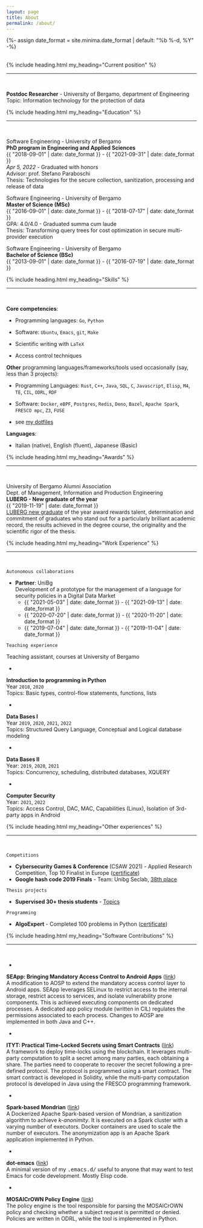 ```yaml
---
layout: page
title: About
permalink: /about/
---
```

{%- assign date_format = site.minima.date_format | default: "%b %-d, %Y" -%}	

<br>
{% include heading.html
my_heading="Current position"
%}

---
<br/>

**Postdoc Researcher** - University of Bergamo, department of Engineering
<br>
Topic: Information technology for the protection of data

{% include heading.html
my_heading="Education"
%}

---
<br>

Software Engineering - University of Bergamo
<br>
**PhD program in Engineering and Applied Sciences**
<br>
{{ "2018-09-01" | date: date_format }} - {{ "2021-09-31" | date: date_format }}
<br>
_Apr 5, 2022_ - Graduated with honors
<br>
Advisor: prof. Stefano Paraboschi
<br>
Thesis: Technologies for the secure collection, sanitization, processing and release of data

Software Engineering - University of Bergamo
<br>
**Master of Science (MSc)**
<br>
{{ "2016-09-01" | date: date_format }} - {{ "2018-07-17" | date: date_format }}
<br>
GPA: 4.0/4.0 - Graduated summa cum laude
<br>
Thesis: Transforming query trees for cost optimization in secure multi-provider execution

Software Engineering - University of Bergamo
<br>
**Bachelor of Science (BSc)**
<br>
{{ "2013-09-01" | date: date_format }} - {{ "2016-07-19" | date: date_format }}

{% include heading.html
my_heading="Skills"
%}

---
<br>

**Core competencies**:

* Programming languages: `Go`, `Python`

* Software: `Ubuntu`, `Emacs`, `git`, `Make`

* Scientific writing with `LaTeX`

* Access control techniques

**Other** programming languages/frameworks/tools used occasionally
(say, less than 3 projects):

* Programming Languages: `Rust`, `C++`, `Java`, `SQL`, `C`,
  `Javascript`, `Elisp`, `M4`, `TE`, `CIL`, `ODRL`, `RDF`
  
* Software: `Docker`, `eBPF`, `Postgres`, `Redis`, `Deno`, `Bazel`,
  `Apache Spark`, `FRESCO mpc`, `Z3`, `FUSE`
  
* see [my dotfiles](https://github.com/dariofad/dot-emacs)

**Languages**:
* Italian (native), English (fluent), Japanese (Basic)

{% include heading.html
my_heading="Awards"
%}

---
<br>

University of Bergamo Alumni Association
<br>
Dept. of Management, Information and Production Engineering
<br>
**LUBERG - New graduate of the year**
<br>
{{ "2019-11-19" | date: date_format }}
<br>
<a href='http://www.luberg.it/eccellenze/proclamazione-neolaureati-dellanno-premio-agli-studi-2/'>LUBERG new graduate</a> of the year award rewards talent, determination and commitment of graduates who stand out for a particularly brilliant academic record, the results achieved in the degree course, the originality and the scientific rigor of the thesis.

{% include heading.html
my_heading="Work Experience"
%}

---
<br>

`Autonomous collaborations`
* **Partner**: UniBg
  <br>
  Development of a prototype for the management of a language for security policies in a Digital Data Market
  - {{ "2021-05-03" | date: date_format }} - {{ "2021-09-13" | date: date_format }}
  - {{ "2020-07-20" | date: date_format }} - {{ "2020-11-20" | date: date_format }}
  - {{ "2019-07-04" | date: date_format }} - {{ "2019-11-04" | date: date_format }}

`Teaching experience`

Teaching assistant, courses at University of Bergamo

* 
**Introduction to programming in Python**
<br>
Year `2018`, `2020`
<br>
Topics: Basic types, control-flow statements, functions, lists

* 
**Data Bases I**
<br>
Year `2019`, `2020`, `2021`, `2022`
<br>
Topics: Structured Query Language, Conceptual and Logical database modeling

* 
**Data Bases II**
<br>
Year: `2019`, `2020`, `2021`
<br>
Topics: Concurrency, scheduling, distributed databases, XQUERY

* 
**Computer Security**
<br>
Year: `2021`, `2022`
<br>
Topics: Access Control, DAC, MAC, Capabilities (Linux), Isolation of 3rd-party apps in Android

{% include heading.html
my_heading="Other experiences"
%}

---
<br>

`Competitions`

* **Cybersecurity Games & Conference** (CSAW 2021) - Applied Research Competition, Top 10 Finalist in Europe ([certificate](https://drive.google.com/file/d/1kUxstkCdRUDYZQDfT2TFn8_X568Y-3R5/view?usp=sharing))
* **Google hash code 2019 Finals** - Team: Unibg Seclab, [38th place](https://codingcompetitions.withgoogle.com/hashcode/archive/2019)

`Thesis projects`

* **Supervised 30+ thesis students** - [Topics](https://seclab.unibg.it/tesi/)

`Programming`

* **AlgoExpert** - Completed 100 problems in Python ([certificate](https://drive.google.com/file/d/107ZkuFqHwE4L3oNnyURqF-whdiYl39r-/view?usp=sharing))


{% include heading.html
my_heading="Software Contributions"
%}

---
<br>

* 
**SEApp: Bringing Mandatory Access Control to Android Apps**  (<a href='https://github.com/matthewrossi/seapp'>link</a>)
<br>
A modification to AOSP to extend the mandatory access control layer to Android apps. SEApp leverages SELinux to restrict access to the internal storage, restrict access to services, and isolate vulnerability prone components. This is achieved executing components on dedicated processes. A dedicated app policy module (written in CIL) regulates the permissions associated to each process. Changes to AOSP are implemented in both Java and C++.

* 
**ITYT:  Practical Time-Locked Secrets using Smart Contracts** (<a href='https://github.com/unibg-seclab/ityt'>link</a>)
<br>
A framework to deploy time-locks using the blockchain. It leverages multi-party computation to split a secret among many parties, each obtaining a share. The parties need to cooperate to recover the secret following a pre-defined protocol. The protocol is programmed using a smart contract. The smart contract is developed in Solidity, while the multi-party computation protocol is developed in Java using the FRESCO programming framework.

* 
**Spark-based Mondrian** (<a href='https://github.com/mosaicrown/mondrian'>link</a>)
<br>
A Dockerized Apache Spark-based version of Mondrian, a sanitization algorithm to achieve <i>k-anonimity</i>. It is executed on a Spark cluster with a varying number of executors. Docker containers are used to scale the number of executors. The anonymization app is an Apache Spark application implemented in Python.

* 
**dot-emacs** (<a href='https://github.com/dariofad/dot-emacs'>link</a>)
<br>
A minimal version of my <tt>.emacs.d/</tt> useful to anyone that may want to test Emacs for code development. Mostly Elisp code.

* 
**MOSAICrOWN Policy Engine** (<a href='https://github.com/mosaicrown/policy-engine'>link</a>)
<br>
The policy engine is the tool responsible for parsing the MOSAICrOWN policy and checking whether a subject request is permitted or denied. Policies are written in ODRL, while the tool is implemented in Python.
